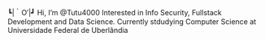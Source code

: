 ┗|｀O′|┛ Hi, I’m @Tutu4000
Interested in Info Security, Fullstack Development and Data Science.
Currently stdudying Computer Science at Universidade Federal de Uberlândia
